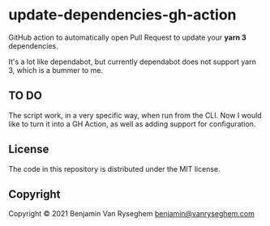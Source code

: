 # update-dependencies-gh-action

GitHub action to automatically open Pull Request to update your **yarn 3** dependencies.

It's a lot like dependabot, but currently dependabot does not support yarn 3, which
is a bummer to me.

## TO DO

The script work, in a very specific way, when run from the CLI. Now I would like to turn it 
into a GH Action, as well as adding support for configuration.

## License

The code in this repository is distributed under the MIT license.

## Copyright

Copyright :copyright: 2021 Benjamin Van Ryseghem <benjamin@vanryseghem.com>
